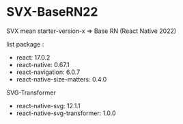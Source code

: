 # SVX-BaseRN22

SVX mean starter-version-x => Base RN (React Native 2022)

list package :
- react: 17.0.2
- react-native: 0.67.1
- react-navigation: 6.0.7
- react-native-size-matters: 0.4.0

SVG-Transformer
- react-native-svg: 12.1.1
- react-native-svg-transformer: 1.0.0

